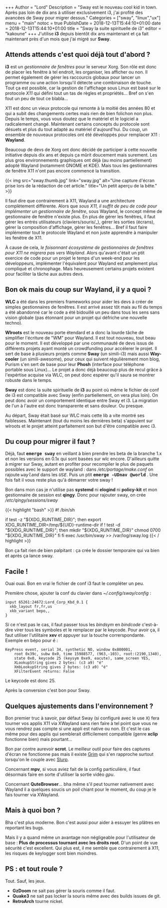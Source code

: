 +++
Author = "Lord"
Description = "Sway est le nouveau cool kid in town. Après pas loin de dix ans à utiliser exclusivement i3, j'ai profité des avancées de Sway pour migrer dessus."
Categories = ["sway", "linux","ux"]
menu = "main"
notoc = true
PublishDate = 2018-12-13T15:44:10+01:00
date = 2018-12-13T15:44:10+01:00
title = "Sway la suite spirituelle de i3"
editor = "kakoune"
+++
J'utilise **i3** depuis bientôt dix ans maintenant et ça fait maintenant près d'un mois que j'ai migré sur **Sway**.

## Attends attends c'est quoi déjà tout d'abord ?

**i3** est un *gestionnaire de fenêtres* pour le serveur Xorg.
Son rôle est donc de placer les fenêtre à tel endroit, les organiser, les afficher ou non.
Il permet également de gérer les raccourcis globaux pour lancer un programme ou une action lorsqu'il détecte une combinaison de touche.
Tout ça est possible, car la gestion de l'affichage sous Linux est basé sur le protocole *X11* qui défini tout un tas de règles et propriétés…
Bref on s'en fout un peu de tout ce blabla…

X11 est donc un vieux protocole qui remonte à la moitié des années 80 et qui a subit des changements certes mais rien de bien folichon non plus.
Depuis le temps, vous vous doutez que le matériel et le logiciel a radicalement changé.
Maintenant certains concepts du protocole sont désuets et plus du tout adapté au matériel d'aujourd'hui.
Du coup, un ensemble de nouveaux protocoles ont été développés pour remplacer X11 : **Wayland**.


Beaucoup de devs de Xorg ont donc décidé de participer à cette nouvelle initiative depuis dix ans et depuis ça mûrit doucement mais surement.
Les plus gros environnements graphiques ont déjà (au moins partiellement) adopté Wayland (notamment GNOME et KDE).
Mais tous les gestionnaires de fenêtre X11 n'ont pas encore commencé la transition.

{{< img src="sway.thumb.jpg" link="sway.jpg" alt="Une capture d'écran prise lors de la rédaction de cet article." title="Un petit aperçu de la bête." >}}

Il faut dire que contrairement à X11, Wayland a une architecture complètement différente.
Alors que *sous X11, il suffit de peu de code pour implémenter un gestionnaire de fenêtre*, sous Wayland, le concept même de gestionnaire de fenêtre n'existe plus.
En plus de gérer les fenêtres, il faut gérer les entrés utilisateurs (claviers/souris/_), gérer les sorties (écrans), gérer la composition d'affichage, gérer les fenêtres…
Bref il faut faire implémenter tout le protocole Wayland et non juste apprendre à manipuler les fenêtre de X11.

À cause de cela, *le foisonnant écosystème de gestionnaires de fenêtres pour X11 ne migrera pas vers Wayland*.
Alors qu'avant c'était un ptit exercice de code pour un projet le temps d'un week-end pour les développeurs, implémenter l'équivalent pour Wayland est amplement plus compliqué et chronophage.
Mais heureusement certains projets existent pour faciliter la tâche aux autres devs.

## Bon ok mais du coup sur Wayland, il y a quoi ?

**WLC** a été dans les premiers frameworks pour aider les devs à créer de simples gestionnaires de fenêtres.
Il est arrivé assez tôt mais au fil du temps a été abandonné car le code a été bidouillé un peu dans tous les sens sans vision globale (pas étonnant pour un projet qui défriche une nouvelle techno).

**Wlroots** est le nouveau porte étendard et a donc la lourde tâche de simplifier l'écriture de "WM" pour Wayland.
Il est tout nouveau, tout beau pour le moment.
Il est développé par une communauté de devs issus de différents projets ayant monté un crowdfunding pour accélerer le projet.
Il sert de base à plusieurs projets comme **Sway** (un simili-i3) mais aussi **Way-cooler** (un simili-awesome), pour ceux qui suivent régulièrement mon blog, Purism s'en sert de base pour leur **Phosh** (interface pour téléphone portable sous Linux)…
Le projet a donc déjà beaucoup plus de recul grâce à l'expértise acquise via WLC, on peut donc espérer qu'il saura se montrer robuste dans le temps.

**Sway** est donc la suite spirituelle de **i3** au point où même le fichier de conf de i3 est compatible avec Sway (enfin partiellement, on vera plus loin).
On peut donc avoir un comportement identique entre Sway et i3.
La migration de l'un à l'autre est donc transparente et sans douleur.
Ou presque.

Au départ, Sway était basé sur WLC mais cette lib a vite montré ses faiblesses.
Maintenant (tout du moins les dernières beta) s'appuient sur wlroots et le projet atteint parfaitement son but d'être compatible avec i3.

## Du coup pour migrer il faut ?
Déjà, faut **<samp>emerge sway</samp>** en veillant à bien prendre les beta de la branche 1.x et non les versions en 0.1x qui sont basées sur wlc encore.
D'ailleurs quitte à migrer sur Sway, autant en profiter pour recompiler le plus de paquets possibles avec le support de wayland : dans */etc/portage/make.conf* on rajoute *<samp>wayland</samp>* dans les *<samp>USE</samp>*. Puis un ptit **<samp>emerge -UDnav @world</samp>** .
Une fois fait il vous reste plus qu'à démarrer votre sway !

Bon dans mon cas je n'utilise pas **systemd** ni **elogind** ni **policy-kit** et mon gestionnaire de session est **qingy**.
Donc pour rajouter sway, on crée */etc/qingy/sessions/sway*

{{< highlight "bash" >}}
#! /bin/sh

if test -z "${XDG_RUNTIME_DIR}"; then
    export XDG_RUNTIME_DIR=/tmp/${UID}-runtime-dir
    if ! test -d "${XDG_RUNTIME_DIR}"; then
        mkdir "${XDG_RUNTIME_DIR}"
        chmod 0700 "${XDG_RUNTIME_DIR}"
    fi
fi
exec /usr/bin/sway >> /var/log/sway.log
{{< / highlight >}}

Bon ça fait rien de bien palpitant : ça crée le dossier temporaire qui va bien et après ça lance sway.

## Facile !
Ouai ouai.
Bon en vrai le fichier de conf i3 faut le compléter un peu.

Première chose, ajouter la conf du clavier dans *~/.config/sway/config* :

```
input 65261:24672:Lord_Corp_Kbd_0.1 {
  xkb_layout fr,fr,us
  xkb_variant bepo,,
}
```

Si ce n'est pas le cas, il faut passer tous les *bindsym* en *bindcode* c'est-à-dire virer tous les symboles et le remplacer par le keycode.
Pour avoir ça, il faut utiliser l'utilitaire **xev** et appuyer sur la touche correrspondante.
Exemple en bépo pour <samp>é</samp> :

```
KeyPress event, serial 34, synthetic NO, window 0x800001,
    root 0x39c, subw 0x0, time 15988577, (963,-103), root:(2190,1340),
    state 0x0, keycode 25 (keysym 0xe9, eacute), same_screen YES,
    XLookupString gives 2 bytes: (c3 a9) "é"
    XmbLookupString gives 2 bytes: (c3 a9) "é"
    XFilterEvent returns: False
```

Le keycode est donc 25.

Après la conversion c'est bon pour Sway.

## Quelques ajustements dans l'environnement ?

Bon premier truc à savoir, par défaut Sway (si configuré avec le use <samp>X</samp>) fera tourner vos applis X11 via XWayland sans rien faire à tel point que vous ne vous rendrez pas compte si une appli est native ou non.
Et c'est le cas même pour des applis qui semblerait difficilement compatible (genre **xclip** fonctionne bien) mais pourtant…

Bon par contre aurevoir **scrot**.
Le meilleur outil pour faire des captures d'écran ne fonctionne pas mais il existe [Grim](https://github.com/emersion/grim) qui s'en rapproche surtout lorsqu'on le couple avec [Slurp](https://github.com/emersion/slurp).

Concernant **mpv**, si vous aviez fait de la config particulière, il faut désormais faire en sorte d'utiliser la sortie vidéo *<samp>gpu</samp>*.

Concernant **QuteBrowser**… bha même s'il peut tourner nativement avec Wayland il a quelques soucis un poil chiant pour le moment, du coup je le fais tourner via XWayland.

## Mais à quoi bon ?

Bha c'est plus moderne.
Bon c'est aussi pour aider à essuyer les plâtres en reportant les bugs.

Mais il y a quand même un avantage non négligeable pour l'utilisateur de base : **Plus de processus tournant avec les droits root**.
D'un point de vue sécurité c'est excellent.
Qui plus est, il me semble que contrairement à X11, les risques de keylogger sont bien moindres.

## PS : et tout roule ?
Tout.
Sauf, les jeux.

  - **GzDoom** ne sait pas gérer la souris comme il faut.
  - **Quake3** ne sait pas locker la souris même avec des builds issues de git.
  - **RetroArch** tourne nickel.
